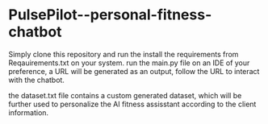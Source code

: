 # PulsePilot--personal-fitness-chatbot
Simply clone this repository and run the install the requirements from Reqauirements.txt on your system. 
run the main.py file on an IDE of your preference, a URL will be generated as an output, follow the URL to interact with the chatbot. 

the dataset.txt file contains a custom generated dataset, which will be further used to personalize the AI fitness assisstant according to the client information. 
